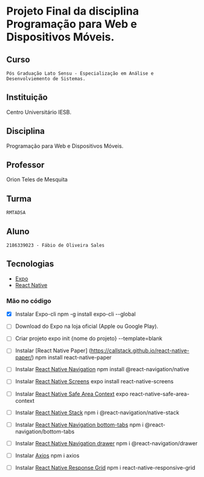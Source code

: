 # Projeto Final da disciplina Programação para Web e Dispositivos Móveis.

## Curso
    Pós Graduação Lato Sensu - Especialização em Análise e Desenvolviemento de Sistemas.

## Instituição
 Centro Universitário IESB.

## Disciplina
 Programação para Web e Dispositivos Móveis.

## Professor
 Orion Teles de Mesquita

## Turma
    RMTADSA
    
## Aluno  
    2186339023 - Fábio de Oliveira Sales

## Tecnologias
 - [Expo](https://expo.dev/)
 - [React Native](https://reactnative.dev/)

### Mão no código

- [x] Instalar Expo-cli
          npm -g install expo-cli --global
     
- [ ] Download do Expo na loja oficial (Apple ou Google Play).

- [ ] Criar projeto
          expo init {nome do projeto} --template=blank
     
- [ ] Instalar [React Native Paper] (https://callstack.github.io/react-native-paper/)
          npm install react-native-paper
     
- [ ] Instalar [React Native Navigation](https://reactnavigation.org/)
          npm install @react-navigation/native
     
- [ ] Instalar [React Native Screens](https://github.com/software-mansion/react-native-screens#readme)
          expo install react-native-screens
     
- [ ] Instalar [React Native Safe Area Context](https://github.com/th3rdwave/react-native-safe-area-context#readme)
          expo react-native-safe-area-context
     
- [ ] Instalar [React Native Stack](https://reactnavigation.org/docs/native-stack-navigator/)
          npm i @react-navigation/native-stack
     
- [ ] Instalar [React Native Navigation bottom-tabs](https://github.com/react-navigation/react-navigation#readme)
          npm i @react-navigation/bottom-tabs
     
- [ ] Instalar [React Native Navigation drawer](https://github.com/react-navigation/react-navigation#readme)
          npm i @react-navigation/drawer
     
- [ ] Instalar [Axios](https://github.com/axios/axios#readme)
          npm i axios
     
- [ ] Instalar [React Native Response Grid](https://github.com/im-fahad/react-native-responsive-grid-system#readme)
          npm i react-native-responsive-grid



